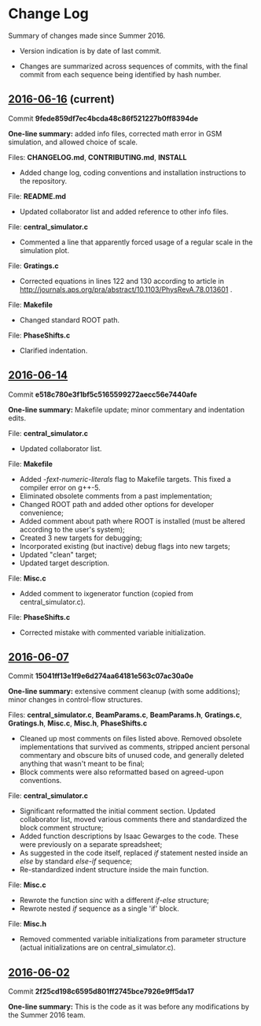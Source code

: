 # Change Log

Summary of changes made since Summer 2016. 

- Version indication is by date of last commit.

- Changes are summarized across sequences of commits, with the final commit from each sequence being identified by hash number.

## [2016-06-16](https://github.com/lnevesabrantes/interferometer_simulation/commit/9fede859df7ec4bcda48c86f521227b0ff8394de) (current)
Commit **9fede859df7ec4bcda48c86f521227b0ff8394de**

**One-line summary:** added info files, corrected math error in GSM simulation, and allowed choice of scale.

Files: **CHANGELOG.md**, **CONTRIBUTING.md**, **INSTALL**
- Added change log, coding conventions and installation instructions to the repository.

File: **README.md**
- Updated collaborator list and added reference to other info files.

File: **central_simulator.c**
- Commented a line that apparently forced usage of a regular scale in the simulation plot.

File: **Gratings.c**
- Corrected equations in lines 122 and 130 according to article in http://journals.aps.org/pra/abstract/10.1103/PhysRevA.78.013601 .

File: **Makefile**
- Changed standard ROOT path.

File: **PhaseShifts.c**
- Clarified indentation.

## [2016-06-14](https://github.com/lnevesabrantes/interferometer_simulation/commit/e518c780e3f1bf5c5165599272aecc56e7440afe)
Commit **e518c780e3f1bf5c5165599272aecc56e7440afe**

**One-line summary:** Makefile update; minor commentary and indentation edits.

File: **central_simulator.c**
- Updated collaborator list.

File: **Makefile**
- Added *-fext-numeric-literals* flag to Makefile targets. This fixed a compiler error on g++-5.
- Eliminated obsolete comments from a past implementation;
- Changed ROOT path and added other options for developer convenience;
- Added comment about path where ROOT is installed (must be altered according to the user's system);
- Created 3 new targets for debugging;
- Incorporated existing (but inactive) debug flags into new targets;
- Updated "clean" target;
- Updated target description.

File: **Misc.c**
- Added comment to ixgenerator function (copied from central_simulator.c). 

File: **PhaseShifts.c**
- Corrected mistake with commented variable initialization.

## [2016-06-07](https://github.com/lnevesabrantes/interferometer_simulation/commit/15041ff13e1f9e6d274aa64181e563c07ac30a0e) 
Commit **15041ff13e1f9e6d274aa64181e563c07ac30a0e**

**One-line summary:** extensive comment cleanup (with some additions); minor changes in control-flow structures.

Files: **central_simulator.c**, **BeamParams.c**, **BeamParams.h**, **Gratings.c**, **Gratings.h**, **Misc.c**, **Misc.h**, **PhaseShifts.c**
- Cleaned up most comments on files listed above. Removed obsolete implementations that survived as comments, stripped ancient personal commentary and obscure bits of unused code, and generally deleted anything that wasn't meant to be final;
- Block comments were also reformatted based on agreed-upon conventions.

File: **central_simulator.c**
- Significant reformatted the initial comment section. Updated collaborator list, moved various comments there and standardized the block comment structure;
- Added function descriptions by Isaac Gewarges to the code. These were previously on a separate spreadsheet;
- As suggested in the code itself, replaced *if* statement nested inside an *else* by standard *else-if* sequence;
- Re-standardized indent structure inside the main function.

File: **Misc.c**
- Rewrote the function *sinc* with a different *if-else* structure;
- Rewrote nested *if* sequence as a single 'if' block.   

File: **Misc.h**
- Removed commented variable initializations from parameter structure (actual initializations are on central_simulator.c).

## [2016-06-02](https://github.com/lnevesabrantes/interferometer_simulation/commit/2f25cd198c6595d801ff2745bce7926e9ff5da17) 
Commit **2f25cd198c6595d801ff2745bce7926e9ff5da17**

**One-line summary:** This is the code as it was before any modifications by the Summer 2016 team.
